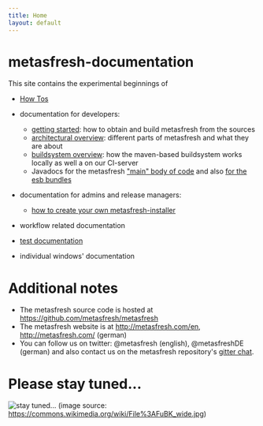```yaml
---
title: Home
layout: default
---
```


# metasfresh-documentation

This site contains the experimental beginnings of

* [How Tos](howto_static/)
* documentation for developers:
  - [getting started](developers/EN/developer_doc_getting_started): how to obtain and build metasfresh from the sources
  - [architectural overview](developers/EN/developer_doc_metasfresh_overview): different parts of metasfresh and what they are about
  - [buildsystem overview](infrastructure/EN/CI_infrastructure): how the maven-based buildsystem works locally as well a on our CI-server
  - Javadocs for the metasfresh ["main" body of code](http://metasfresh.com/javadoc/metasfresh-master/) and also [for the esb bundles](http://metasfresh.com/javadoc/metasfresh-esb-master/)
* documentation for admins and release managers:
  - [how to create your own metasfresh-installer](admins/installer_scripts/EN/build_new_release)

* workflow related documentation
* [test documentation](tests_static/)
* individual windows' documentation

# Additional notes

* The metasfresh source code is hosted at https://github.com/metasfresh/metasfresh
* The metasfresh website is at http://metasfresh.com/en, http://metasfresh.com/ (german)
* You can follow us on twitter: @metasfresh (english), @metasfreshDE (german) and also contact us on the metasfresh repository's [gitter chat](https://gitter.im/metasfresh/metasfresh).



# Please stay tuned...

![stay tuned...](https://upload.wikimedia.org/wikipedia/commons/0/0b/FuBK_wide.jpg)
(image source: https://commons.wikimedia.org/wiki/File%3AFuBK_wide.jpg)
